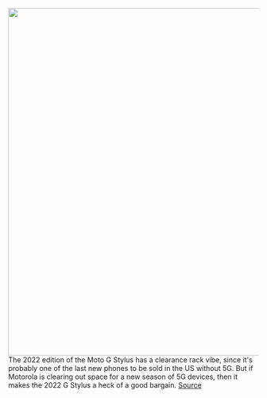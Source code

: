 <img src='https://cdn.vox-cdn.com/thumbor/21noYjp9srD5RHf8sB3w0cJFnbk=/0x0:2040x1360/1200x675/filters:focal(801x515:1127x841)/cdn.vox-cdn.com/uploads/chorus_image/image/70752762/ajohnson_220411_5138_0001.0.jpg' width='700px' /><br/>
The 2022 edition of the Moto G Stylus has a clearance rack vibe, since it's probably one of the last new phones to be sold in the US without 5G. But if Motorola is clearing out space for a new season of 5G devices, then it makes the 2022 G Stylus a heck of a good bargain.
<a href='https://www.theverge.com/23025548/motorola-moto-g-stylus-2022-review-specs-screen-battery-price'> Source <a/>